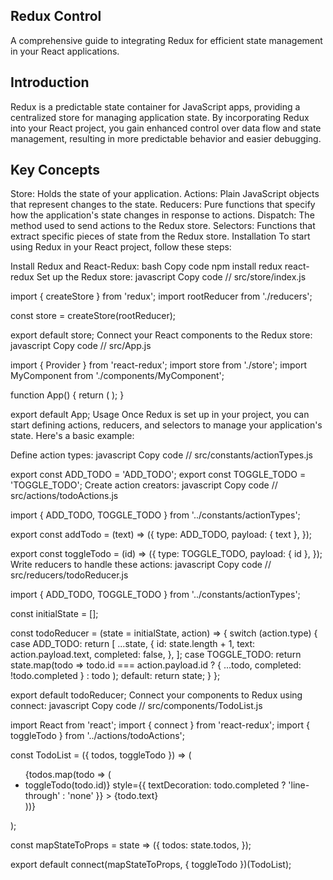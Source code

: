 
## Redux Control
A comprehensive guide to integrating Redux for efficient state management in your React applications.

## Introduction
Redux is a predictable state container for JavaScript apps, providing a centralized store for managing application state. By incorporating Redux into your React project, you gain enhanced control over data flow and state management, resulting in more predictable behavior and easier debugging.

## Key Concepts
Store: Holds the state of your application.
Actions: Plain JavaScript objects that represent changes to the state.
Reducers: Pure functions that specify how the application's state changes in response to actions.
Dispatch: The method used to send actions to the Redux store.
Selectors: Functions that extract specific pieces of state from the Redux store.
Installation
To start using Redux in your React project, follow these steps:

Install Redux and React-Redux:
bash
Copy code
npm install redux react-redux
Set up the Redux store:
javascript
Copy code
// src/store/index.js

import { createStore } from 'redux';
import rootReducer from './reducers';

const store = createStore(rootReducer);

export default store;
Connect your React components to the Redux store:
javascript
Copy code
// src/App.js

import { Provider } from 'react-redux';
import store from './store';
import MyComponent from './components/MyComponent';

function App() {
  return (
    <Provider store={store}>
      <MyComponent />
    </Provider>
  );
}

export default App;
Usage
Once Redux is set up in your project, you can start defining actions, reducers, and selectors to manage your application's state. Here's a basic example:

Define action types:
javascript
Copy code
// src/constants/actionTypes.js

export const ADD_TODO = 'ADD_TODO';
export const TOGGLE_TODO = 'TOGGLE_TODO';
Create action creators:
javascript
Copy code
// src/actions/todoActions.js

import { ADD_TODO, TOGGLE_TODO } from '../constants/actionTypes';

export const addTodo = (text) => ({
  type: ADD_TODO,
  payload: { text },
});

export const toggleTodo = (id) => ({
  type: TOGGLE_TODO,
  payload: { id },
});
Write reducers to handle these actions:
javascript
Copy code
// src/reducers/todoReducer.js

import { ADD_TODO, TOGGLE_TODO } from '../constants/actionTypes';

const initialState = [];

const todoReducer = (state = initialState, action) => {
  switch (action.type) {
    case ADD_TODO:
      return [
        ...state,
        {
          id: state.length + 1,
          text: action.payload.text,
          completed: false,
        },
      ];
    case TOGGLE_TODO:
      return state.map(todo =>
        todo.id === action.payload.id
          ? { ...todo, completed: !todo.completed }
          : todo
      );
    default:
      return state;
  }
};

export default todoReducer;
Connect your components to Redux using connect:
javascript
Copy code
// src/components/TodoList.js

import React from 'react';
import { connect } from 'react-redux';
import { toggleTodo } from '../actions/todoActions';

const TodoList = ({ todos, toggleTodo }) => (
  <ul>
    {todos.map(todo => (
      <li
        key={todo.id}
        onClick={() => toggleTodo(todo.id)}
        style={{ textDecoration: todo.completed ? 'line-through' : 'none' }}
      >
        {todo.text}
      </li>
    ))}
  </ul>
);

const mapStateToProps = state => ({
  todos: state.todos,
});

export default connect(mapStateToProps, { toggleTodo })(TodoList);
